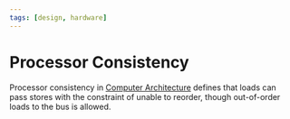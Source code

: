 ```yaml
---
tags: [design, hardware]
---
```


# Processor Consistency

Processor consistency in [Computer Architecture](202403151651.md) defines that
loads can pass stores with the constraint of unable to reorder, though
out-of-order loads to the bus is allowed.
